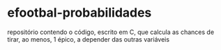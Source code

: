 # efootbal-probabilidades
repositório contendo o código, escrito em C, que calcula as chances de tirar, ao menos, 1 épico, a depender das outras variáveis
